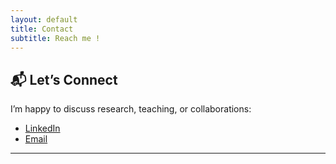```yaml
---
layout: default
title: Contact
subtitle: Reach me !
---
```


## 📬 Let’s Connect

I’m happy to discuss research, teaching, or collaborations:  

- [LinkedIn](https://www.linkedin.com/in/perceval-beja-battais-b043331b9/)  
- [Email](mailto:perceval.beja-battais@ens-paris-saclay.fr)

---
